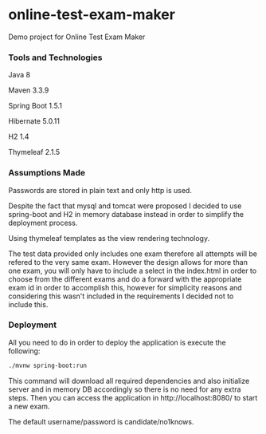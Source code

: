 # online-test-exam-maker
Demo project for Online Test Exam Maker

### Tools and Technologies ###

Java 8

Maven 3.3.9

Spring Boot 1.5.1

Hibernate 5.0.11

H2 1.4 

Thymeleaf 2.1.5

### Assumptions Made ###

Passwords are stored in plain text and only http is used.

Despite the fact that mysql and tomcat were proposed I decided to use spring-boot and H2 in memory database instead in order to simplify the deployment process.

Using thymeleaf templates as the view rendering technology.

The test data provided only includes one exam therefore all attempts will be refered to the very same exam. However the design allows for more than one exam, you will only have to include a select in the index.html in order to choose from the different exams and do a forward with the appropriate exam id in order to accomplish this, however for simplicity reasons and considering this wasn't included in the requirements I decided not to include this.

### Deployment ###

All you need to do in order to deploy the application is execute the following:

```sh
./mvnw spring-boot:run
```

This command will download all required dependencies and also initialize server and in memory DB accordingly so there is no need for any extra steps. Then you can access the application in http://localhost:8080/ to start a new exam.

The default username/password is candidate/no1knows.